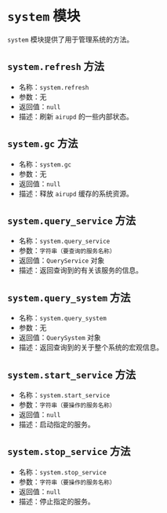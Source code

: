 # `system` 模块
`system` 模块提供了用于管理系统的方法。

## `system.refresh` 方法
- 名称：`system.refresh`
- 参数：无
- 返回值：`null`
- 描述：刷新 `airupd` 的一些内部状态。

## `system.gc` 方法
- 名称：`system.gc`
- 参数：无
- 返回值：`null`
- 描述：释放 `airupd` 缓存的系统资源。

## `system.query_service` 方法
- 名称：`system.query_service`
- 参数：`字符串（要查询的服务名称）`
- 返回值：`QueryService` 对象
- 描述：返回查询到的有关该服务的信息。

## `system.query_system` 方法
- 名称：`system.query_system`
- 参数：无
- 返回值：`QuerySystem` 对象
- 描述：返回查询到的关于整个系统的宏观信息。

## `system.start_service` 方法
- 名称：`system.start_service`
- 参数：`字符串（要操作的服务名称）`
- 返回值：`null`
- 描述：启动指定的服务。

## `system.stop_service` 方法
- 名称：`system.stop_service`
- 参数：`字符串（要操作的服务名称）`
- 返回值：`null`
- 描述：停止指定的服务。
